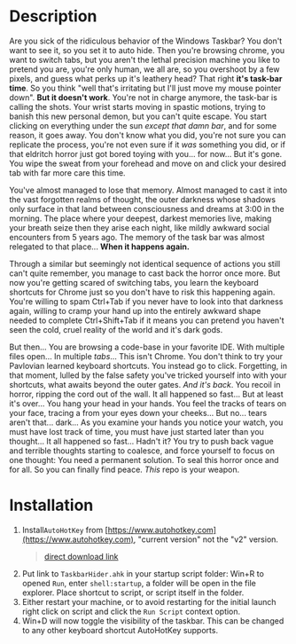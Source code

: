 # Description
Are you sick of the ridiculous behavior of the Windows Taskbar? You don't want to see it, so you set it to auto hide. Then you're browsing chrome, you want to switch tabs, but you aren't the lethal precision machine you like to pretend you are, you're only human, we all are, so you overshoot by a few pixels, and guess what perks up it's leathery head? That right **it's task-bar time**. So you think "well that's irritating but I'll just move my mouse pointer down". **But it doesn't work**. You're not in charge anymore, the task-bar is calling the shots. Your wrist starts moving in spastic motions, trying to banish this new personal demon, but you can't quite escape. You start clicking on everything under the sun *except that damn bar*, and for some reason, it goes away. You don't know what you did, you're not sure you can replicate the process, you're not even sure if it *was* something you did, or if that eldritch horror just got bored toying with you... for now... But it's gone. You wipe the sweat from your forehead and move on and click your desired tab with far more care this time.

You've almost managed to lose that memory. Almost managed to cast it into the vast forgotten realms of thought, the outer darkness whose shadows only surface in that land between consciousness and dreams at 3:00 in the morning. The place where your deepest, darkest memories live, making your breath seize then they arise each night, like mildly awkward social encounters from 5 years ago. The memory of the task bar was almost relegated to that place... **When it happens again.**

Through a similar but seemingly not identical sequence of actions you still can't quite remember, you manage to cast back the horror once more. But now you're getting scared of switching tabs, you learn the keyboard shortcuts for Chrome just so you don't have to risk this happening again. You're willing to spam Ctrl+Tab if you never have to look into that darkness again, willing to cramp your hand up into the entirely awkward shape needed to complete Ctrl+Shift+Tab if it means you can pretend you haven't seen the cold, cruel reality of the world and it's dark gods.

But then... You are browsing a code-base in your favorite IDE. With multiple files open... In multiple *tabs*... This isn't Chrome. You don't think to try your Pavlovian learned keyboard shortcuts. You instead go to click. Forgetting, in that moment, lulled by the false safety you've tricked yourself into with your shortcuts, what awaits beyond the outer gates. _And it's back_. You recoil in horror, ripping the cord out of the wall. It all happened so fast... But at least it's over... You hang your head in your hands. You feel the tracks of tears on your face, tracing a from your eyes down your cheeks... But no... tears aren't that... dark... As you examine your hands you notice your watch, you must have lost track of time, you must have just started later than you thought... It all happened so fast... Hadn't it? You try to push back vague and terrible thoughts starting to coalesce, and force yourself to focus on one thought: You need a permanent solution. To seal this horror once and for all. So you can finally find peace. *This* repo is your weapon.

# Installation

 1. Install`AutoHotKey` from [https://www.autohotkey.com](https://www.autohotkey.com), "current version" not the "v2" version.
	> [direct download link](https://www.autohotkey.com/download/ahk-install.exe)
2. Put link to `TaskbarHider.ahk` in your startup script folder:
Win+R to opened `Run`, enter `shell:startup`, a folder will be open in the file explorer. Place shortcut to script, or script itself in the folder.
3. Either restart your machine, or to avoid restarting for the initial launch right click on script and click the `Run Script` context option.
4. Win+D will now toggle the visibility of the taskbar. This can be changed to any other keyboard shortcut AutoHotKey supports.
